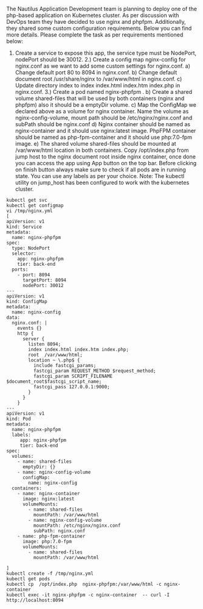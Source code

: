 The Nautilus Application Development team is planning to deploy one of the php-based application on Kubernetes cluster. As per discussion with DevOps team they have decided to use nginx and phpfpm. Additionally, they shared some custom configuration requirements. Below you can find more details. Please complete the task as per requirements mentioned below:
1) Create a service to expose this app, the service type must be NodePort, nodePort should be 30012.
2.) Create a config map nginx-config for nginx.conf as we want to add some custom settings for nginx.conf.
a) Change default port 80 to 8094 in nginx.conf.
b) Change default document root /usr/share/nginx to /var/www/html in nginx.conf.
c) Update directory index to index index.html index.htm index.php in nginx.conf.
3.) Create a pod named nginx-phpfpm .
b) Create a shared volume shared-files that will be used by both containers (nginx and phpfpm) also it should be a emptyDir volume.
c) Map the ConfigMap we declared above as a volume for nginx container. Name the volume as nginx-config-volume, mount path should be /etc/nginx/nginx.conf and subPath should be nginx.conf
d) Nginx container should be named as nginx-container and it should use nginx:latest image. PhpFPM container should be named as php-fpm-container and it should use php:7.0-fpm image.
e) The shared volume shared-files should be mounted at /var/www/html location in both containers. Copy /opt/index.php from jump host to the nginx document root inside nginx container, once done you can access the app using App button on the top bar.
Before clicking on finish button always make sure to check if all pods are in running state.
You can use any labels as per your choice.
Note: The kubectl utility on jump_host has been configured to work with the kubernetes cluster.

```
kubectl get svc
kubectl get configmap
vi /tmp/nginx.yml
[
apiVersion: v1
kind: Service
metadata:
  name: nginx-phpfpm
spec:
  type: NodePort
  selector:
    app: nginx-phpfpm
    tier: back-end
  ports:
    - port: 8094
      targetPort: 8094
      nodePort: 30012
---  
apiVersion: v1
kind: ConfigMap
metadata:
  name: nginx-config
data:
  nginx.conf: |
    events {} 
    http {
      server {
        listen 8094;
        index index.html index.htm index.php;
        root  /var/www/html;
        location ~ \.php$ {
          include fastcgi_params;
          fastcgi_param REQUEST_METHOD $request_method;
          fastcgi_param SCRIPT_FILENAME $document_root$fastcgi_script_name;
          fastcgi_pass 127.0.0.1:9000;
        }
      }
    }
---
apiVersion: v1
kind: Pod
metadata:
  name: nginx-phpfpm
  labels:
     app: nginx-phpfpm
     tier: back-end
spec:
  volumes:
    - name: shared-files
      emptyDir: {}
    - name: nginx-config-volume
      configMap:
        name: nginx-config
  containers:
    - name: nginx-container
      image: nginx:latest
      volumeMounts:
        - name: shared-files
          mountPath: /var/www/html
        - name: nginx-config-volume
          mountPath: /etc/nginx/nginx.conf
          subPath: nginx.conf
    - name: php-fpm-container
      image: php:7.0-fpm
      volumeMounts:
        - name: shared-files
          mountPath: /var/www/html

]
kubectl create -f /tmp/nginx.yml
kubectl get pods
kubectl cp  /opt/index.php  nginx-phpfpm:/var/www/html -c nginx-container
kubectl exec -it nginx-phpfpm -c nginx-container  -- curl -I  http://localhost:8094
```

